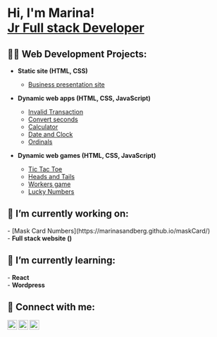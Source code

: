 <h1>Hi, I'm Marina!<br/><a href="https://github.com/marinaSandberg">Jr Full stack Developer</a></h1>

<h2>👨‍💻 Web Development Projects:</h2>

- <b>Static site (HTML, CSS)</b>
  - [Business presentation site](https://marinasandberg.github.io/staticSite/)
  
- <b>Dynamic web apps (HTML, CSS, JavaScript)</b>
  - [Invalid Transaction](https://marinasandberg.github.io/transactions/)
  - [Convert seconds](https://marinasandberg.github.io/SecondsToTime/)
  - [Calculator](https://marinasandberg.github.io/calculator/)
  - [Date and Clock](https://marinasandberg.github.io/clock/)
  - [Ordinals](https://marinasandberg.github.io/ordinals/)

- <b>Dynamic web games (HTML, CSS, JavaScript)</b>
  - [Tic Tac Toe](https://marinasandberg.github.io/Tic-Tac-Toe/)
  - [Heads and Tails](https://github.com/marinaSandberg/HeadsAndTails/tree/main)
  - [Workers game](https://github.com/marinaSandberg/workers-game)
  - [Lucky Numbers](https://marinasandberg.github.io/joker/)

<h2>🔭 I’m currently working on:</h2>
- [Mask Card Numbers](https://marinasandberg.github.io/maskCard/)<br/>
- <b>Full stack website ()</b><br/>

<h2>🌱 I’m currently learning:</h2>
- <b>React</b><br/>
- <b>Wordpress</b>

<h2> 🤳 Connect with me:</h2>

[<img align="left" alt="JoshMadakor | LinkedIn" width="22px" src="https://cdn.jsdelivr.net/npm/simple-icons@v3/icons/linkedin.svg" />][linkedin]
[<img align="left" alt="JoshMadakor | Facebook" width="22px" src="https://cdn.jsdelivr.net/npm/simple-icons@v3/icons/facebook.svg" />][facebook]
[<img align="left" alt="JoshMadakor | Instagram" width="22px" src="https://cdn.jsdelivr.net/npm/simple-icons@v3/icons/instagram.svg" />][instagram]

[Facebook]: https://www.facebook.com/marina.p13/
[Instagram]: https://www.instagram.com/marina__papadaki/?next=%2F
[linkedin]: https://www.linkedin.com/in/marina-sandberg-papadaki-5a9b49100/
